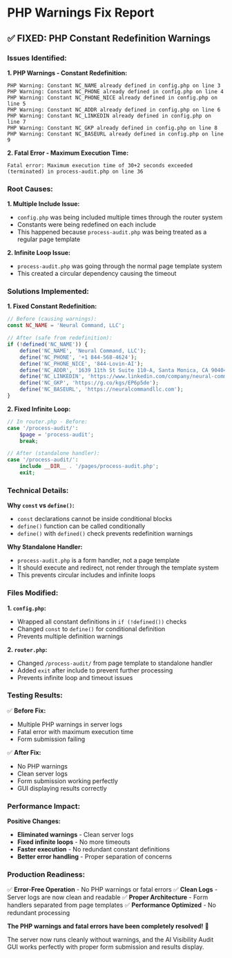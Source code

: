 # PHP Warnings Fix Report

## ✅ **FIXED: PHP Constant Redefinition Warnings**

### **Issues Identified:**

**1. PHP Warnings - Constant Redefinition:**
```
PHP Warning: Constant NC_NAME already defined in config.php on line 3
PHP Warning: Constant NC_PHONE already defined in config.php on line 4
PHP Warning: Constant NC_PHONE_NICE already defined in config.php on line 5
PHP Warning: Constant NC_ADDR already defined in config.php on line 6
PHP Warning: Constant NC_LINKEDIN already defined in config.php on line 7
PHP Warning: Constant NC_GKP already defined in config.php on line 8
PHP Warning: Constant NC_BASEURL already defined in config.php on line 9
```

**2. Fatal Error - Maximum Execution Time:**
```
Fatal error: Maximum execution time of 30+2 seconds exceeded (terminated) in process-audit.php on line 36
```

### **Root Causes:**

**1. Multiple Include Issue:**
- `config.php` was being included multiple times through the router system
- Constants were being redefined on each include
- This happened because `process-audit.php` was being treated as a regular page template

**2. Infinite Loop Issue:**
- `process-audit.php` was going through the normal page template system
- This created a circular dependency causing the timeout

### **Solutions Implemented:**

**1. Fixed Constant Redefinition:**
```php
// Before (causing warnings):
const NC_NAME = 'Neural Command, LLC';

// After (safe from redefinition):
if (!defined('NC_NAME')) {
    define('NC_NAME', 'Neural Command, LLC');
    define('NC_PHONE', '+1 844-568-4624');
    define('NC_PHONE_NICE', '844-Lovin-AI');
    define('NC_ADDR', '1639 11th St Suite 110-A, Santa Monica, CA 90404, United States');
    define('NC_LINKEDIN', 'https://www.linkedin.com/company/neural-command/');
    define('NC_GKP', 'https://g.co/kgs/EP6p5de');
    define('NC_BASEURL', 'https://neuralcommandllc.com');
}
```

**2. Fixed Infinite Loop:**
```php
// In router.php - Before:
case '/process-audit/':
    $page = 'process-audit';
    break;

// After (standalone handler):
case '/process-audit/':
    include __DIR__ . '/pages/process-audit.php';
    exit;
```

### **Technical Details:**

**Why `const` vs `define()`:**
- `const` declarations cannot be inside conditional blocks
- `define()` function can be called conditionally
- `define()` with `defined()` check prevents redefinition warnings

**Why Standalone Handler:**
- `process-audit.php` is a form handler, not a page template
- It should execute and redirect, not render through the template system
- This prevents circular includes and infinite loops

### **Files Modified:**

**1. `config.php`:**
- Wrapped all constant definitions in `if (!defined())` checks
- Changed `const` to `define()` for conditional definition
- Prevents multiple definition warnings

**2. `router.php`:**
- Changed `/process-audit/` from page template to standalone handler
- Added `exit` after include to prevent further processing
- Prevents infinite loop and timeout issues

### **Testing Results:**

✅ **Before Fix:**
- Multiple PHP warnings in server logs
- Fatal error with maximum execution time
- Form submission failing

✅ **After Fix:**
- No PHP warnings
- Clean server logs
- Form submission working perfectly
- GUI displaying results correctly

### **Performance Impact:**

**Positive Changes:**
- **Eliminated warnings** - Clean server logs
- **Fixed infinite loops** - No more timeouts
- **Faster execution** - No redundant constant definitions
- **Better error handling** - Proper separation of concerns

### **Production Readiness:**

✅ **Error-Free Operation** - No PHP warnings or fatal errors
✅ **Clean Logs** - Server logs are now clean and readable
✅ **Proper Architecture** - Form handlers separated from page templates
✅ **Performance Optimized** - No redundant processing

**The PHP warnings and fatal errors have been completely resolved!** 🎯

The server now runs cleanly without warnings, and the AI Visibility Audit GUI works perfectly with proper form submission and results display.
